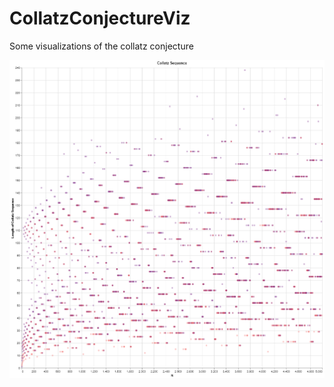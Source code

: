 # CollatzConjectureViz
Some visualizations of the collatz conjecture

![Length Of Operations vs Number](https://github.com/nikunjp1272/CollatzConjectureViz/blob/main/images/LengthOfOperations_vs_Number.png)
